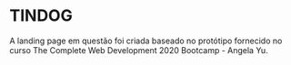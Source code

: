 # TINDOG

A landing page em questão foi criada baseado no protótipo fornecido no curso The Complete Web Development 2020 Bootcamp - Angela Yu. 
